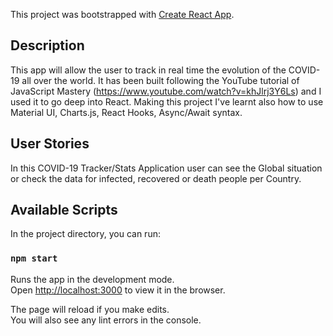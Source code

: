 This project was bootstrapped with [Create React App](https://github.com/facebook/create-react-app).



## Description

This app will allow the user to track in real time the evolution of the COVID-19 all over the world. It has been built following the YouTube tutorial of JavaScript Mastery (https://www.youtube.com/watch?v=khJlrj3Y6Ls) and I used it to go deep into React. Making this project I've learnt also how to use Material UI, Charts.js, React Hooks, Async/Await syntax.



## User Stories

In this COVID-19 Tracker/Stats Application user can see the Global situation or check the data for infected, recovered or death people per Country.





## Available Scripts

In the project directory, you can run:

### `npm start`

Runs the app in the development mode.<br />
Open [http://localhost:3000](http://localhost:3000) to view it in the browser.

The page will reload if you make edits.<br />
You will also see any lint errors in the console.


